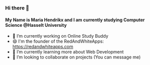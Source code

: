 ### Hi there 👋
#### My Name is Maria Hendrikx and I am currently studying Computer Science @Hasselt University
- 🔭 I’m currently working on Online Study Buddy
- 😄 I'm the founder of the RedAndWhiteApps: https://redandwhiteapps.com
- 🌱 I’m currently learning more about Web Development
- 👯 I’m looking to collaborate on projects (You can message me)


<!--
**MariaH-1849886/MariaH-1849886** is a ✨ _special_ ✨ repository because its `README.md` (this file) appears on your GitHub profile.



Here are some ideas to get you started:

- 🔭 I’m currently working on ...
- 🌱 I’m currently learning ...
- 👯 I’m looking to collaborate on ...
- 🤔 I’m looking for help with ...
- 💬 Ask me about ...
- 📫 How to reach me: ...
- 😄 Pronouns: ...
- ⚡ Fun fact: ...
-->
